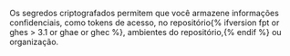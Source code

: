 Os segredos criptografados permitem que você armazene informações confidenciais, como tokens de acesso, no repositório{% ifversion fpt or ghes > 3.1 or ghae or ghec %}, ambientes do repositório,{% endif %} ou organização.
